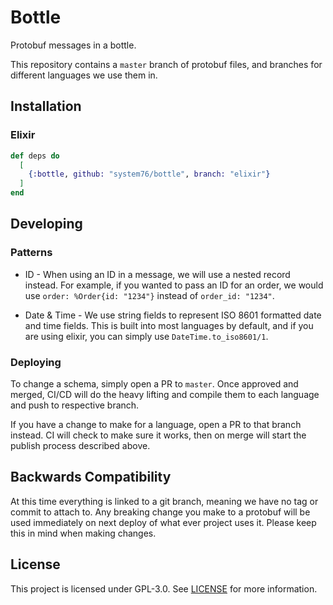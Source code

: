 # Bottle

Protobuf messages in a bottle.

This repository contains a `master` branch of protobuf files, and branches for
different languages we use them in.

## Installation

### Elixir

```elixir
def deps do
  [
    {:bottle, github: "system76/bottle", branch: "elixir"}
  ]
end
```

## Developing

### Patterns

- ID - When using an ID in a message, we will use a nested record instead. For example, if you wanted to pass an ID
for an order, we would use `order: %Order{id: "1234"}` instead of `order_id: "1234"`.

- Date & Time - We use string fields to represent ISO 8601 formatted date and time fields. This is built into most
languages by default, and if you are using elixir, you can simply use `DateTime.to_iso8601/1`.

### Deploying

To change a schema, simply open a PR to `master`. Once approved and merged,
CI/CD will do the heavy lifting and compile them to each language and push to
respective branch.

If you have a change to make for a language, open a PR to that branch instead.
CI will check to make sure it works, then on merge will start the publish
process described above.

## Backwards Compatibility

At this time everything is linked to a git branch, meaning we have no tag or
commit to attach to. Any breaking change you make to a protobuf will be used
immediately on next deploy of what ever project uses it. Please keep this in
mind when making changes.

## License

This project is licensed under GPL-3.0. See [LICENSE](LICENSE) for more
information.
